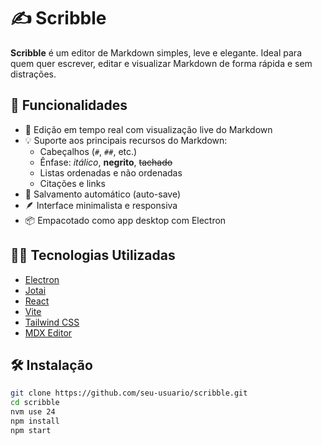 # ✍️ Scribble

**Scribble** é um editor de Markdown simples, leve e elegante. Ideal para quem quer escrever, editar e visualizar Markdown de forma rápida e sem distrações.

## 🚀 Funcionalidades

- 📄 Edição em tempo real com visualização live do Markdown
- 💡 Suporte aos principais recursos do Markdown:
  - Cabeçalhos (`#`, `##`, etc.)
  - Ênfase: *itálico*, **negrito**, ~~tachado~~
  - Listas ordenadas e não ordenadas
  - Citações e links
- 💾 Salvamento automático (auto-save)
- 🪶 Interface minimalista e responsiva
- 📦 Empacotado como app desktop com Electron

## 🧑‍💻 Tecnologias Utilizadas

- [Electron](https://www.electronjs.org/)
- [Jotai](https://jotai.org/)
- [React](https://react.dev/)
- [Vite](https://vitejs.dev/)
- [Tailwind CSS](https://tailwindcss.com/)
- [MDX Editor](https://github.com/mdx-editor/editor)

## 🛠️ Instalação

```bash
git clone https://github.com/seu-usuario/scribble.git
cd scribble
nvm use 24
npm install
npm start
